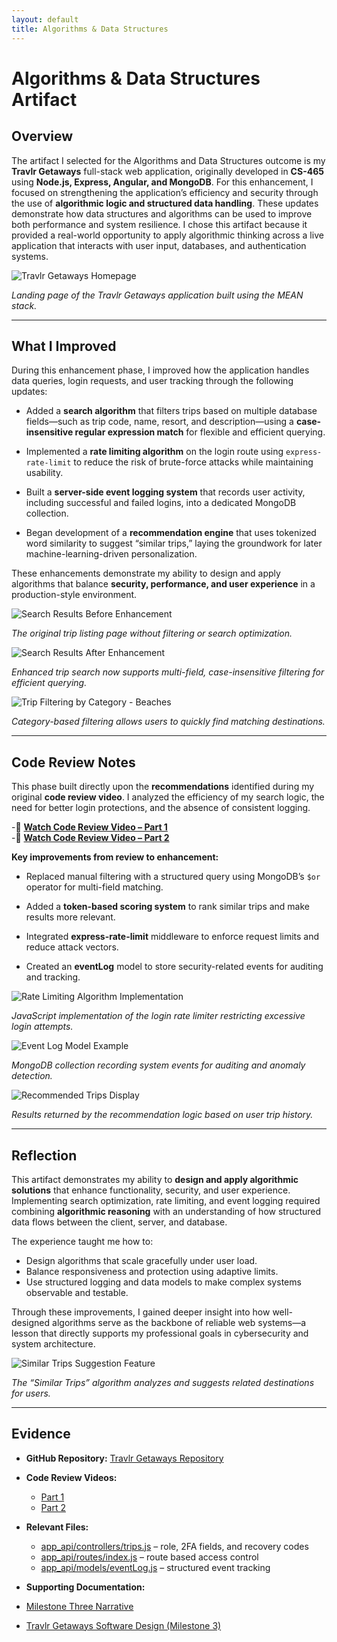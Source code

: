 ```yaml
---
layout: default
title: Algorithms & Data Structures
---
```


<link rel="stylesheet" href="../../assets/css/custom.css">

# Algorithms & Data Structures Artifact

## Overview

The artifact I selected for the Algorithms and Data Structures outcome is my **Travlr Getaways** full-stack web application, originally developed in **CS-465** using **Node.js, Express, Angular, and MongoDB**. For this enhancement, I focused on strengthening the application’s efficiency and security through the use of **algorithmic logic and structured data handling**. These updates demonstrate how data structures and algorithms can be used to improve both performance and system resilience. I chose this artifact because it provided a real-world opportunity to apply algorithmic thinking across a live application that interacts with user input, databases, and authentication systems.


![Travlr Getaways Homepage](../software-design/images/TravlrHomePage.jpg)

*Landing page of the Travlr Getaways application built using the MEAN stack.*

---

## What I Improved

During this enhancement phase, I improved how the application handles data queries, login requests, and user tracking through the following updates:

- Added a **search algorithm** that filters trips based on multiple database fields—such as trip code, name, resort, and description—using a **case-insensitive regular expression match** for flexible and efficient querying.
  
- Implemented a **rate limiting algorithm** on the login route using `express-rate-limit` to reduce the risk of brute-force attacks while maintaining usability.
   
- Built a **server-side event logging system** that records user activity, including successful and failed logins, into a dedicated MongoDB collection.
  
- Began development of a **recommendation engine** that uses tokenized word similarity to suggest “similar trips,” laying the groundwork for later machine-learning-driven personalization.  

These enhancements demonstrate my ability to design and apply algorithms that balance **security, performance, and user experience** in a production-style environment.


![Search Results Before Enhancement](../software-design/images/TravelListingBefore.jpg)

*The original trip listing page without filtering or search optimization.*

![Search Results After Enhancement](images/Search_Trip_After.jpg)

*Enhanced trip search now supports multi-field, case-insensitive filtering for efficient querying.*

![Trip Filtering by Category - Beaches](images/TravelListingBeaches.jpg)

*Category-based filtering allows users to quickly find matching destinations.*

---

## Code Review Notes

This phase built directly upon the **recommendations** identified during my original **code review video**. I analyzed the efficiency of my search logic, the need for better login protections, and the absence of consistent logging.

-🎥 [**Watch Code Review Video – Part 1**](https://youtu.be/yE4y5FZN2ck)  
-🎥 [**Watch Code Review Video – Part 2**](https://youtu.be/-rbaklZHxl4)


**Key improvements from review to enhancement:**

- Replaced manual filtering with a structured query using MongoDB’s `$or` operator for multi-field matching.
  
- Added a **token-based scoring system** to rank similar trips and make results more relevant.
  
- Integrated **express-rate-limit** middleware to enforce request limits and reduce attack vectors.
  
- Created an **eventLog** model to store security-related events for auditing and tracking.
  

![Rate Limiting Algorithm Implementation](images/RateLimitingCode.jpg)

*JavaScript implementation of the login rate limiter restricting excessive login attempts.*

![Event Log Model Example](../databases/images/EventLogs.jpg)

*MongoDB collection recording system events for auditing and anomaly detection.*

![Recommended Trips Display](../databases/images/Recommendations.jpg)

*Results returned by the recommendation logic based on user trip history.*

---

## Reflection

This artifact demonstrates my ability to **design and apply algorithmic solutions** that enhance functionality, security, and user experience. Implementing search optimization, rate limiting, and event logging required combining **algorithmic reasoning** with an understanding of how structured data flows between the client, server, and database.

The experience taught me how to:
- Design algorithms that scale gracefully under user load.  
- Balance responsiveness and protection using adaptive limits.  
- Use structured logging and data models to make complex systems observable and testable.  

Through these improvements, I gained deeper insight into how well-designed algorithms serve as the backbone of reliable web systems—a lesson that directly supports my professional goals in cybersecurity and system architecture.

![Similar Trips Suggestion Feature](images/SimilarTrip.jpg)

*The “Similar Trips” algorithm analyzes and suggests related destinations for users.*

---

## Evidence

- **GitHub Repository:** [Travlr Getaways Repository](https://github.com/thatone313/CS465FullStackDevelopment)  
- **Code Review Videos:**  
  - [Part 1](https://youtu.be/yE4y5FZN2ck)  
  - [Part 2](https://youtu.be/-rbaklZHxl4)
    
- **Relevant Files:**
  
  - [app_api/controllers/trips.js](../../supporting_files/trips.js) – role, 2FA fields, and recovery codes
  - [app_api/routes/index.js](../../supporting_files/index.js) – route based access control
  - [app_api/models/eventLog.js](../../supporting_files/eventLog.js) – structured event tracking
 
 - **Supporting Documentation:**
  - [Milestone Three Narrative](../../supporting_files/CS499MilestoneThree.docx)
  - [Travlr Getaways Software Design (Milestone 3)](https://drive.google.com/file/d/1IF_zji0vk2-m-XBww7o4Cm4JwnlkHhu2/view?usp=drive_link)
    
    

